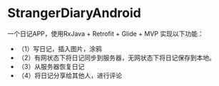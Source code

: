 # StrangerDiaryAndroid
一个日记APP，使用RxJava + Retrofit + Glide + MVP
实现以下功能：
 * （1）写日记，插入图片，涂鸦
 * （2）有网状态下将日记同步到服务器，无网状态下将日记保存到本地。
 * （3）从服务器恢复日记
 * （4）将日记分享给其他人，进行评论
